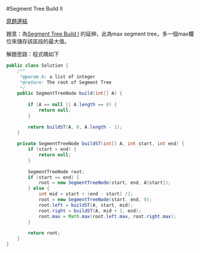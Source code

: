 #Segment Tree Build II

[原題連結](http://www.lintcode.com/en/problem/segmemt-tree-build-ii/)

題意：為[Segment Tree Build I](segment_tree/segment_tree_build_i.md) 的延伸，此為max segment tree，多一個max欄位來儲存該區段的最大值。

解題思路：程式碼如下


```java
public class Solution {
    /**
     *@param A: a list of integer
     *@return: The root of Segment Tree
     */
    public SegmentTreeNode build(int[] A) {
        
        if (A == null || A.length == 0) {
            return null;
        }
        
        return buildST(A, 0, A.length - 1);
    }
    
    private SegmentTreeNode buildST(int[] A, int start, int end) {
        if (start > end) {
            return null;
        }
        
        SegmentTreeNode root;
        if (start == end) {
            root = new SegmentTreeNode(start, end, A[start]);
        } else {
            int mid = start + (end - start) /2;
            root = new SegmentTreeNode(start, end, 0);
            root.left = buildST(A, start, mid);
            root.right = buildST(A, mid + 1, end);
            root.max = Math.max(root.left.max, root.right.max);
        }
        
        return root;
    }
}
```